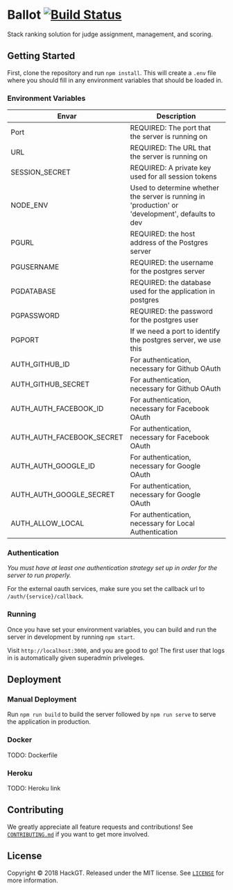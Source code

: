 # Ballot [![Build Status](https://travis-ci.org/HackGT/ballot.svg?branch=master)](https://travis-ci.org/HackGT/ballot)

Stack ranking solution for judge assignment, management, and scoring.

## Getting Started

First, clone the repository and run `npm install`. This will create a `.env` file where you should fill in any environment variables that should be loaded in.

### Environment Variables

| Envar                           | Description                                                                                         |
|---------------------------------|-----------------------------------------------------------------------------------------------------|
| Port                            |  REQUIRED: The port that the server is running on                                                   |
| URL                             |  REQUIRED: The URL that the server is running on                                                    |
| SESSION_SECRET                  |  REQUIRED: A private key used for all session tokens                                                |
| NODE_ENV                        |  Used to determine whether the server is running in 'production' or 'development', defaults to dev  |
| PGURL                           |  REQUIRED: the host address of the Postgres server                                                  |
| PGUSERNAME                      |  REQUIRED: the username for the postgres server                                                     |
| PGDATABASE                      |  REQUIRED: the database used for the application in postgres                                        |
| PGPASSWORD                      |  REQUIRED: the password for the postgres user                                                       |
| PGPORT                          |  If we need a port to identify the postgres server, we use this                                     |
| AUTH_GITHUB_ID                  |  For authentication, necessary for Github OAuth                                                     |
| AUTH_GITHUB_SECRET              |  For authentication, necessary for Github OAuth                                                     |
| AUTH_AUTH_FACEBOOK_ID           |  For authentication, necessary for Facebook OAuth                                                   |
| AUTH_AUTH_FACEBOOK_SECRET       |  For authentication, necessary for Facebook OAuth                                                   |
| AUTH_AUTH_GOOGLE_ID             |  For authentication, necessary for Google OAuth                                                     |
| AUTH_AUTH_GOOGLE_SECRET         |  For authentication, necessary for Google OAuth                                                     |
| AUTH_ALLOW_LOCAL                |  For authentication, necessary for Local Authentication                                             |

### Authentication

*You must have at least one authentication strategy set up in order for the server to run properly.*

For the external oauth services, make sure you set the callback url to `/auth/{service}/callback`.

### Running

Once you have set your environment variables, you can build and run the server in development by running `npm start`.

Visit `http://localhost:3000`, and you are good to go! The first user that logs in is automatically given superadmin priveleges.

## Deployment

### Manual Deployment

Run `npm run build` to build the server followed by `npm run serve` to serve the application in production.

### Docker

TODO: Dockerfile

### Heroku

TODO: Heroku link

## Contributing

We greatly appreciate all feature requests and contributions! See [`CONTRIBUTING.md`](https://github.com/hackgt/ballot/blob/master/CONTRIBUTING.md) if you want to get more involved.

## License

Copyright &copy; 2018 HackGT. Released under the MIT license. See [`LICENSE`](LICENSE) for more information.